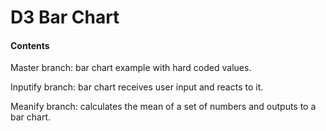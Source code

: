# D3 Bar Chart

#### Contents

Master branch: bar chart example with hard coded values.

Inputify branch: bar chart receives user input and reacts to it.

Meanify branch: calculates the mean of a set of numbers and outputs to a bar chart.
